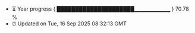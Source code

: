 - ⏳ Year progress { █████████████████████▁▁▁▁▁▁▁▁▁ } 70.78 %
- ⏰ Updated on Tue, 16 Sep 2025 08:32:13 GMT

